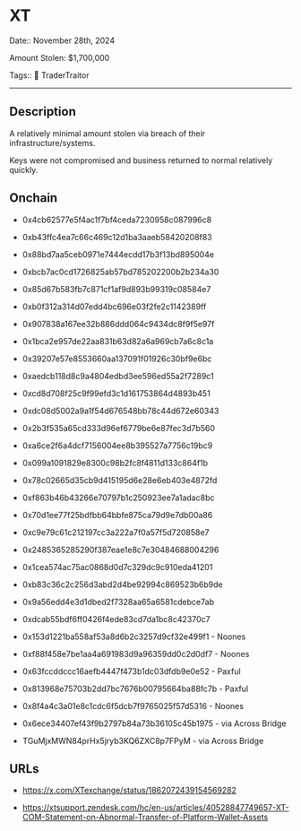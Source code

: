# XT

Date:: November 28th, 2024

Amount Stolen: $1,700,000

Tags:: 👛 TraderTraitor


---


## Description

A relatively minimal amount stolen via breach of their infrastructure/systems.

Keys were not compromised and business returned to normal relatively quickly.



## Onchain

- 0x4cb62577e5f4ac1f7bf4ceda7230958c087996c8

- 0xb43ffc4ea7c66c469c12d1ba3aaeb58420208f83

- 0x88bd7aa5ceb0971e7444ecdd17b3f13bd895004e
- 0xbcb7ac0cd1726825ab57bd785202200b2b234a30
- 0x85d67b583fb7c871cf1af9d893b99319c08584e7
- 0xb0f312a314d07edd4bc696e03f2fe2c1142389ff
- 0x907838a167ee32b886ddd064c9434dc8f9f5e97f
- 0x1bca2e957de22aa831b63d82a6a969cb7a6c8c1a
- 0x39207e57e8553660aa137091f01926c30bf9e6bc
- 0xaedcb118d8c9a4804edbd3ee596ed55a2f7289c1
- 0xcd8d708f25c9f99efd3c1d161753864d4893b451
- 0xdc08d5002a9a1f54d676548bb78c44d672e60343
- 0x2b3f535a65cd333d96ef6779be6e87fec3d7b560
- 0xa6ce2f6a4dcf7156004ee8b395527a7756c19bc9
- 0x099a1091829e8300c98b2fc8f4811d133c864f1b
- 0x78c02665d35cb9d415195d6e28e6eb403e4872fd
- 0xf863b46b43266e70797b1c250923ee7a1adac8bc
- 0x70d1ee77f25bdfbb64bbfe875ca79d9e7db00a86
- 0xc9e79c61c212197cc3a222a7f0a57f5d720858e7
- 0x2485365285290f387eae1e8c7e30484688004296
- 0x1cea574ac75ac0868d0d7c329dc9c910eda41201
- 0xb83c36c2c256d3abd2d4be92994c869523b6b9de
- 0x9a56edd4e3d1dbed2f7328aa65a6581cdebce7ab
- 0xdcab55bdf6ff0426f4ede83cd7da1bc8c42370c7
- 0x153d1221ba558af53a8d6b2c3257d9cf32e499f1 - Noones
- 0xf88f458e7be1aa4a691983d9a96359dd0c2d0df7 - Noones
- 0x63fccddccc16aefb4447f473b1dc03dfdb9e0e52 - Paxful
- 0x813968e75703b2dd7bc7676b00795664ba88fc7b - Paxful
- 0x8f4a4c3a01e8c1cdc6f5dcb7f9765025f57d5316 - Noones
- 0x6ece34407ef43f9b2797b84a73b36105c45b1975 - via Across Bridge
- TGuMjxMWN84prHx5jryb3KQ6ZXC8p7FPyM - via Across Bridge



## URLs

- https://x.com/XTexchange/status/1862072439154569282

- https://xtsupport.zendesk.com/hc/en-us/articles/40528847749657-XT-COM-Statement-on-Abnormal-Transfer-of-Platform-Wallet-Assets